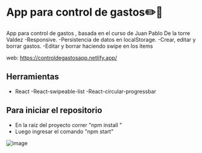 
# App para control de gastos:pencil2::money_with_wings:

App para control de gastos , basada en el curso de Juan Pablo De la torre Valdez
-Responsive.
-Persistencia de datos en  localStorage.
-Crear, editar y borrar gastos.
-Editar y borrar haciendo swipe en los items

web: https://controldegastosapp.netlify.app/


## Herramientas

- React 
-React-swipeable-list
-React-circular-progressbar

## Para iniciar el repositorio

- En la raiz del proyecto correr "npm install " 
- Luego ingresar el comando  "npm start"

![image](https://user-images.githubusercontent.com/75167956/173168138-fb70a591-7e31-4e72-8f84-e6f1a6509f8e.png)
